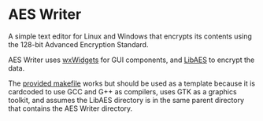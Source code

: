 # AES Writer

A simple text editor for Linux and Windows that encrypts its contents using the 128-bit Advanced Encryption Standard.

AES Writer uses [wxWidgets](https://wxwidgets.org/) for GUI components, and [LibAES](https://github.com/rhys-b/libaes/) to encrypt the data.

The [provided makefile](https://github.com/rhys-b/aeswriter/makefile/) works but should be used as a template because it is cardcoded to use GCC and G++ as compilers, uses GTK as a graphics toolkit, and assumes the LibAES directory is in the same parent directory that contains the AES Writer directory.
